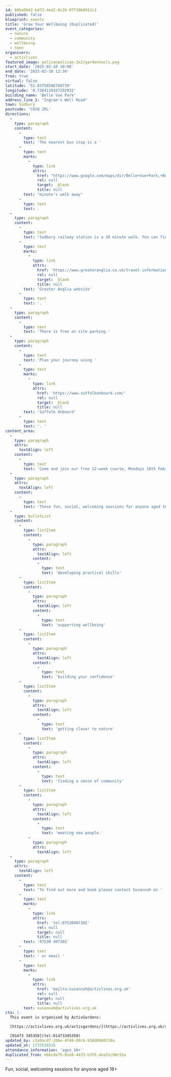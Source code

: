```yaml
---
id: 60ba90d2-bd73-4ea2-8c2b-07f10b0912c3
published: false
blueprint: events
title: 'Grow Your Wellbeing (Duplicated)'
event_categories:
  - nature
  - community
  - wellbeing
  - teen
organisers:
  - activlives
featured_image: pelicanpelican-3x2/gardentools.png
start_date: '2025-02-10 10:00'
end_date: '2025-02-10 12:30'
free: true
virtual: false
latitude: '52.03758506760739'
longitude: '0.7364119107292932'
building_name: 'Belle Vue Park'
address_line_1: "Ingram's Well Road"
town: Sudbury
postcode: 'CO10 2RL'
directions:
  -
    type: paragraph
    content:
      -
        type: text
        text: 'The nearest bus stop is a '
      -
        type: text
        marks:
          -
            type: link
            attrs:
              href: "https://www.google.com/maps/dir/Belle+Vue+Park,+Belle+Vue+Park,+Ingram's+Well+Road,+Sudbury/Lucas+Road,+Sudbury+CO10+2XB/@52.0369744,0.7344511,17z/data=!3m1!4b1!4m14!4m13!1m5!1m1!1s0x47d8556cffece0b1:0x7f1fc8509958aaa!2m2!1d0.7364441!2d52.0374465!1m5!1m1!1s0x47d8556c4ac49689:0x45bbd8bc3407bd38!2m2!1d0.737608!2d52.036572!3e2?entry=ttu&g_ep=EgoyMDI0MTEwNi4wIKXMDSoASAFQAw%3D%3D"
              rel: null
              target: _blank
              title: null
        text: "minute's walk away"
      -
        type: text
        text: .
  -
    type: paragraph
    content:
      -
        type: text
        text: 'Sudbury railway station is a 10 minute walk. You can find up to date train times on the '
      -
        type: text
        marks:
          -
            type: link
            attrs:
              href: 'https://www.greateranglia.co.uk/travel-information/station-information/suy'
              rel: null
              target: _blank
              title: null
        text: 'Greater Anglia website'
      -
        type: text
        text: '. '
  -
    type: paragraph
    content:
      -
        type: text
        text: 'There is free on site parking.'
  -
    type: paragraph
    content:
      -
        type: text
        text: 'Plan your journey using '
      -
        type: text
        marks:
          -
            type: link
            attrs:
              href: 'https://www.suffolkonboard.com/'
              rel: null
              target: _blank
              title: null
        text: 'Suffolk Onboard'
      -
        type: text
        text: '. '
content_area:
  -
    type: paragraph
    attrs:
      textAlign: left
    content:
      -
        type: text
        text: 'Come and join our free 12-week course, Mondays 10th February until 28th April 2025 10:00am–12:30pm'
  -
    type: paragraph
    attrs:
      textAlign: left
    content:
      -
        type: text
        text: 'These fun, social, welcoming sessions for anyone aged 16+ will be tailored towards personal goals such as: '
  -
    type: bulletList
    content:
      -
        type: listItem
        content:
          -
            type: paragraph
            attrs:
              textAlign: left
            content:
              -
                type: text
                text: 'developing practical skills'
      -
        type: listItem
        content:
          -
            type: paragraph
            attrs:
              textAlign: left
            content:
              -
                type: text
                text: 'supporting wellbeing'
      -
        type: listItem
        content:
          -
            type: paragraph
            attrs:
              textAlign: left
            content:
              -
                type: text
                text: 'building your confidence'
      -
        type: listItem
        content:
          -
            type: paragraph
            attrs:
              textAlign: left
            content:
              -
                type: text
                text: 'getting closer to nature'
      -
        type: listItem
        content:
          -
            type: paragraph
            attrs:
              textAlign: left
            content:
              -
                type: text
                text: 'finding a sense of community'
      -
        type: listItem
        content:
          -
            type: paragraph
            attrs:
              textAlign: left
            content:
              -
                type: text
                text: 'meeting new people.'
          -
            type: paragraph
            attrs:
              textAlign: left
  -
    type: paragraph
    attrs:
      textAlign: left
    content:
      -
        type: text
        text: 'To find out more and book please contact Susannah on '
      -
        type: text
        marks:
          -
            type: link
            attrs:
              href: 'tel:07530407302'
              rel: null
              target: null
              title: null
        text: '07530 407302'
      -
        type: text
        text: ' or email '
      -
        type: text
        marks:
          -
            type: link
            attrs:
              href: 'mailto:susannah@activlives.org.uk'
              rel: null
              target: null
              title: null
        text: susannah@activlives.org.uk
cta: |-
  This event is organised by ActivGardens:

  [https://activlives.org.uk/activgardens/](https://activlives.org.uk/activgardens/) 

  [01473 345350](tel:01473345350)
updated_by: c2a9acd7-26be-4f49-89cb-918d0960210a
updated_at: 1737539315
attendance_information: 'ages 16+'
duplicated_from: ebbcde75-01e0-4433-b3f6-dea51c98c55a
---
```

Fun, social, welcoming sessions for anyone aged 16+